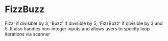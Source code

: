 # FizzBuzz
Fizz' if divisible by 3, 'Buzz' if divisible by 5, 'FizzBuzz' if divisible by 3 and 5. It also handles non-integer inputs and allows users to specify loop iterations via scanner
